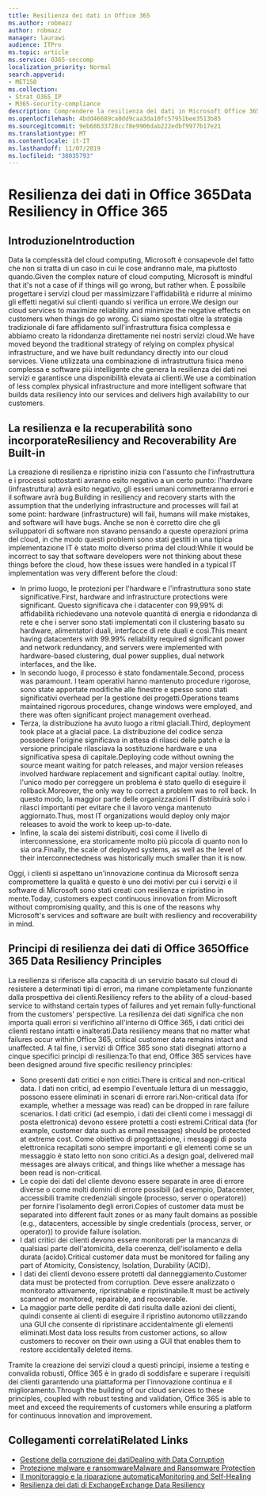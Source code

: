 ```yaml
---
title: Resilienza dei dati in Office 365
ms.author: robmazz
author: robmazz
manager: laurawi
audience: ITPro
ms.topic: article
ms.service: O365-seccomp
localization_priority: Normal
search.appverid:
- MET150
ms.collection:
- Strat_O365_IP
- M365-security-compliance
description: Comprendere la resilienza dei dati in Microsoft Office 365.
ms.openlocfilehash: 4bdd46689ca0dd9caa3da10fc57951bee3513b85
ms.sourcegitcommit: 9eb68633728cc78e9906dab222edbf9977b17e21
ms.translationtype: MT
ms.contentlocale: it-IT
ms.lasthandoff: 11/07/2019
ms.locfileid: "38035793"
---
```

# <a name="data-resiliency-in-office-365"></a><span data-ttu-id="57526-103">Resilienza dei dati in Office 365</span><span class="sxs-lookup"><span data-stu-id="57526-103">Data Resiliency in Office 365</span></span>

## <a name="introduction"></a><span data-ttu-id="57526-104">Introduzione</span><span class="sxs-lookup"><span data-stu-id="57526-104">Introduction</span></span>

<span data-ttu-id="57526-105">Data la complessità del cloud computing, Microsoft è consapevole del fatto che non si tratta di un caso in cui le cose andranno male, ma piuttosto quando.</span><span class="sxs-lookup"><span data-stu-id="57526-105">Given the complex nature of cloud computing, Microsoft is mindful that it's not a case of if things will go wrong, but rather when.</span></span> <span data-ttu-id="57526-106">È possibile progettare i servizi cloud per massimizzare l'affidabilità e ridurre al minimo gli effetti negativi sui clienti quando si verifica un errore.</span><span class="sxs-lookup"><span data-stu-id="57526-106">We design our cloud services to maximize reliability and minimize the negative effects on customers when things do go wrong.</span></span> <span data-ttu-id="57526-107">Ci siamo spostati oltre la strategia tradizionale di fare affidamento sull'infrastruttura fisica complessa e abbiamo creato la ridondanza direttamente nei nostri servizi cloud.</span><span class="sxs-lookup"><span data-stu-id="57526-107">We have moved beyond the traditional strategy of relying on complex physical infrastructure, and we have built redundancy directly into our cloud services.</span></span> <span data-ttu-id="57526-108">Viene utilizzata una combinazione di infrastruttura fisica meno complessa e software più intelligente che genera la resilienza dei dati nei servizi e garantisce una disponibilità elevata ai clienti.</span><span class="sxs-lookup"><span data-stu-id="57526-108">We use a combination of less complex physical infrastructure and more intelligent software that builds data resiliency into our services and delivers high availability to our customers.</span></span> 

## <a name="resiliency-and-recoverability-are-built-in"></a><span data-ttu-id="57526-109">La resilienza e la recuperabilità sono incorporate</span><span class="sxs-lookup"><span data-stu-id="57526-109">Resiliency and Recoverability Are Built-in</span></span> 

<span data-ttu-id="57526-110">La creazione di resilienza e ripristino inizia con l'assunto che l'infrastruttura e i processi sottostanti avranno esito negativo a un certo punto: l'hardware (infrastruttura) avrà esito negativo, gli esseri umani commetteranno errori e il software avrà bug.</span><span class="sxs-lookup"><span data-stu-id="57526-110">Building in resiliency and recovery starts with the assumption that the underlying infrastructure and processes will fail at some point: hardware (infrastructure) will fail, humans will make mistakes, and software will have bugs.</span></span> <span data-ttu-id="57526-111">Anche se non è corretto dire che gli sviluppatori di software non stavano pensando a queste operazioni prima del cloud, in che modo questi problemi sono stati gestiti in una tipica implementazione IT è stato molto diverso prima del cloud:</span><span class="sxs-lookup"><span data-stu-id="57526-111">While it would be incorrect to say that software developers were not thinking about these things before the cloud, how these issues were handled in a typical IT implementation was very different before the cloud:</span></span>

- <span data-ttu-id="57526-112">In primo luogo, le protezioni per l'hardware e l'infrastruttura sono state significative.</span><span class="sxs-lookup"><span data-stu-id="57526-112">First, hardware and infrastructure protections were significant.</span></span> <span data-ttu-id="57526-113">Questo significava che i datacenter con 99,99% di affidabilità richiedevano una notevole quantità di energia e ridondanza di rete e che i server sono stati implementati con il clustering basato su hardware, alimentatori duali, interfacce di rete duali e così.</span><span class="sxs-lookup"><span data-stu-id="57526-113">This meant having datacenters with 99.99% reliability required significant power and network redundancy, and servers were implemented with hardware-based clustering, dual power supplies, dual network interfaces, and the like.</span></span> 
- <span data-ttu-id="57526-114">In secondo luogo, il processo è stato fondamentale.</span><span class="sxs-lookup"><span data-stu-id="57526-114">Second, process was paramount.</span></span> <span data-ttu-id="57526-115">I team operativi hanno mantenuto procedure rigorose, sono state apportate modifiche alle finestre e spesso sono stati significativi overhead per la gestione dei progetti.</span><span class="sxs-lookup"><span data-stu-id="57526-115">Operations teams maintained rigorous procedures, change windows were employed, and there was often significant project management overhead.</span></span> 
- <span data-ttu-id="57526-116">Terza, la distribuzione ha avuto luogo a ritmi glaciali.</span><span class="sxs-lookup"><span data-stu-id="57526-116">Third, deployment took place at a glacial pace.</span></span> <span data-ttu-id="57526-117">La distribuzione del codice senza possedere l'origine significava in attesa di rilasci delle patch e la versione principale rilasciava la sostituzione hardware e una significativa spesa di capitale.</span><span class="sxs-lookup"><span data-stu-id="57526-117">Deploying code without owning the source meant waiting for patch releases, and major version releases involved hardware replacement and significant capital outlay.</span></span> <span data-ttu-id="57526-118">Inoltre, l'unico modo per correggere un problema è stato quello di eseguire il rollback.</span><span class="sxs-lookup"><span data-stu-id="57526-118">Moreover, the only way to correct a problem was to roll back.</span></span> <span data-ttu-id="57526-119">In questo modo, la maggior parte delle organizzazioni IT distribuirà solo i rilasci importanti per evitare che il lavoro venga mantenuto aggiornato.</span><span class="sxs-lookup"><span data-stu-id="57526-119">Thus, most IT organizations would deploy only major releases to avoid the work to keep up-to-date.</span></span> 
- <span data-ttu-id="57526-120">Infine, la scala dei sistemi distribuiti, così come il livello di interconnessione, era storicamente molto più piccola di quanto non lo sia ora.</span><span class="sxs-lookup"><span data-stu-id="57526-120">Finally, the scale of deployed systems, as well as the level of their interconnectedness was historically much smaller than it is now.</span></span> 

<span data-ttu-id="57526-121">Oggi, i clienti si aspettano un'innovazione continua da Microsoft senza compromettere la qualità e questo è uno dei motivi per cui i servizi e il software di Microsoft sono stati creati con resilienza e ripristino in mente.</span><span class="sxs-lookup"><span data-stu-id="57526-121">Today, customers expect continuous innovation from Microsoft without compromising quality, and this is one of the reasons why Microsoft's services and software are built with resiliency and recoverability in mind.</span></span> 

## <a name="office-365-data-resiliency-principles"></a><span data-ttu-id="57526-122">Principi di resilienza dei dati di Office 365</span><span class="sxs-lookup"><span data-stu-id="57526-122">Office 365 Data Resiliency Principles</span></span>

<span data-ttu-id="57526-123">La resilienza si riferisce alla capacità di un servizio basato sul cloud di resistere a determinati tipi di errori, ma rimane completamente funzionante dalla prospettiva dei clienti.</span><span class="sxs-lookup"><span data-stu-id="57526-123">Resiliency refers to the ability of a cloud-based service to withstand certain types of failures and yet remain fully-functional from the customers' perspective.</span></span> <span data-ttu-id="57526-124">La resilienza dei dati significa che non importa quali errori si verifichino all'interno di Office 365, i dati critici dei clienti restano intatti e inalterati.</span><span class="sxs-lookup"><span data-stu-id="57526-124">Data resiliency means that no matter what failures occur within Office 365, critical customer data remains intact and unaffected.</span></span> <span data-ttu-id="57526-125">A tal fine, i servizi di Office 365 sono stati disegnati attorno a cinque specifici principi di resilienza:</span><span class="sxs-lookup"><span data-stu-id="57526-125">To that end, Office 365 services have been designed around five specific resiliency principles:</span></span>

- <span data-ttu-id="57526-126">Sono presenti dati critici e non critici.</span><span class="sxs-lookup"><span data-stu-id="57526-126">There is critical and non-critical data.</span></span> <span data-ttu-id="57526-127">I dati non critici, ad esempio l'eventuale lettura di un messaggio, possono essere eliminati in scenari di errore rari.</span><span class="sxs-lookup"><span data-stu-id="57526-127">Non-critical data (for example, whether a message was read) can be dropped in rare failure scenarios.</span></span> <span data-ttu-id="57526-128">I dati critici (ad esempio, i dati dei clienti come i messaggi di posta elettronica) devono essere protetti a costi estremi.</span><span class="sxs-lookup"><span data-stu-id="57526-128">Critical data (for example, customer data such as email messages) should be protected at extreme cost.</span></span> <span data-ttu-id="57526-129">Come obiettivo di progettazione, i messaggi di posta elettronica recapitati sono sempre importanti e gli elementi come se un messaggio è stato letto non sono critici.</span><span class="sxs-lookup"><span data-stu-id="57526-129">As a design goal, delivered mail messages are always critical, and things like whether a message has been read is non-critical.</span></span> 
- <span data-ttu-id="57526-130">Le copie dei dati del cliente devono essere separate in aree di errore diverse o come molti domini di errore possibili (ad esempio, Datacenter, accessibili tramite credenziali singole (processo, server o operatore)) per fornire l'isolamento degli errori.</span><span class="sxs-lookup"><span data-stu-id="57526-130">Copies of customer data must be separated into different fault zones or as many fault domains as possible (e.g., datacenters, accessible by single credentials (process, server, or operator)) to provide failure isolation.</span></span> 
- <span data-ttu-id="57526-131">I dati critici dei clienti devono essere monitorati per la mancanza di qualsiasi parte dell'atomicità, della coerenza, dell'isolamento e della durata (acido).</span><span class="sxs-lookup"><span data-stu-id="57526-131">Critical customer data must be monitored for failing any part of Atomicity, Consistency, Isolation, Durability (ACID).</span></span> 
- <span data-ttu-id="57526-132">I dati dei clienti devono essere protetti dal danneggiamento.</span><span class="sxs-lookup"><span data-stu-id="57526-132">Customer data must be protected from corruption.</span></span> <span data-ttu-id="57526-133">Deve essere analizzato o monitorato attivamente, ripristinabile e ripristinabile.</span><span class="sxs-lookup"><span data-stu-id="57526-133">It must be actively scanned or monitored, repairable, and recoverable.</span></span> 
- <span data-ttu-id="57526-134">La maggior parte delle perdite di dati risulta dalle azioni dei clienti, quindi consente ai clienti di eseguire il ripristino autonomo utilizzando una GUI che consente di ripristinare accidentalmente gli elementi eliminati.</span><span class="sxs-lookup"><span data-stu-id="57526-134">Most data loss results from customer actions, so allow customers to recover on their own using a GUI that enables them to restore accidentally deleted items.</span></span> 
 
<span data-ttu-id="57526-135">Tramite la creazione dei servizi cloud a questi principi, insieme a testing e convalida robusti, Office 365 è in grado di soddisfare e superare i requisiti dei clienti garantendo una piattaforma per l'innovazione continua e il miglioramento.</span><span class="sxs-lookup"><span data-stu-id="57526-135">Through the building of our cloud services to these principles, coupled with robust testing and validation, Office 365 is able to meet and exceed the requirements of customers while ensuring a platform for continuous innovation and improvement.</span></span> 

## <a name="related-links"></a><span data-ttu-id="57526-136">Collegamenti correlati</span><span class="sxs-lookup"><span data-stu-id="57526-136">Related Links</span></span>

- [<span data-ttu-id="57526-137">Gestione della corruzione dei dati</span><span class="sxs-lookup"><span data-stu-id="57526-137">Dealing with Data Corruption</span></span>](office-365-dealing-with-data-corruption.md)
- [<span data-ttu-id="57526-138">Protezione malware e ransomware</span><span class="sxs-lookup"><span data-stu-id="57526-138">Malware and Ransomware Protection</span></span>](office-365-malware-and-ransomware-protection.md)
- [<span data-ttu-id="57526-139">Il monitoraggio e la riparazione automatica</span><span class="sxs-lookup"><span data-stu-id="57526-139">Monitoring and Self-Healing</span></span>](office-365-monitoring-and-self-healing.md)
- [<span data-ttu-id="57526-140">Resilienza dei dati di Exchange</span><span class="sxs-lookup"><span data-stu-id="57526-140">Exchange Data Resiliency</span></span>](office-365-exchange-data-resiliency.md)